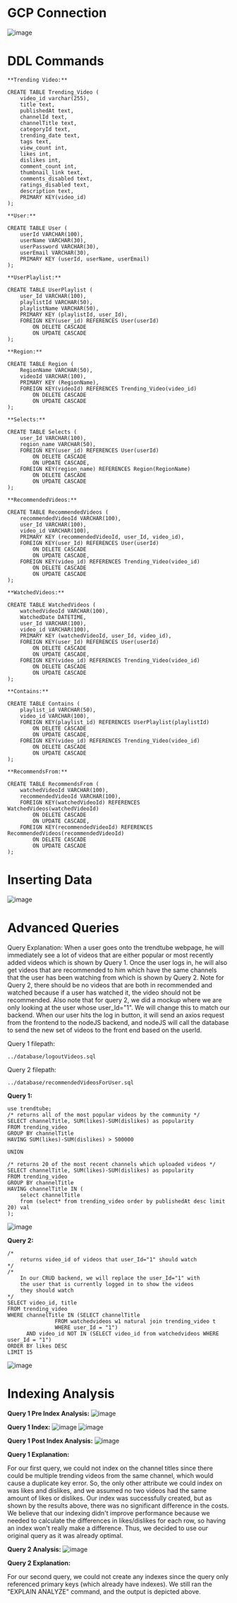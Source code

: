 # GCP Connection
![image](https://user-images.githubusercontent.com/90290549/224167420-7d6e1ac6-9ed9-4622-bff7-ed4345fc02b7.png)

# DDL Commands
```
**Trending Video:**

CREATE TABLE Trending_Video (
    video_id varchar(255),
    title text,
    publishedAt text,
    channelId text,
    channelTitle text, 
    categoryId text, 
    trending_date text, 
    tags text, 
    view_count int,
    likes int, 
    dislikes int, 
    comment_count int, 
    thumbnail_link text, 
    comments_disabled text, 
    ratings_disabled text,
    description text,
    PRIMARY KEY(video_id)
);

**User:**

CREATE TABLE User (
	userId VARCHAR(100),
    userName VARCHAR(30),
    userPassword VARCHAR(30),
    userEmail VARCHAR(30),
    PRIMARY KEY (userId, userName, userEmail)
);

**UserPlaylist:**

CREATE TABLE UserPlaylist (
    user_Id VARCHAR(100),
    playlistId VARCHAR(50),
    playlistName VARCHAR(50),
    PRIMARY KEY (playlistId, user_Id),
    FOREIGN KEY(user_id) REFERENCES User(userId)
        ON DELETE CASCADE
        ON UPDATE CASCADE
);

**Region:**

CREATE TABLE Region (
    RegionName VARCHAR(50),
    videoId VARCHAR(100),
    PRIMARY KEY (RegionName),
    FOREIGN KEY(videoId) REFERENCES Trending_Video(video_id)
        ON DELETE CASCADE
        ON UPDATE CASCADE
);

**Selects:**

CREATE TABLE Selects (
    user_Id VARCHAR(100),
    region_name VARCHAR(50),
    FOREIGN KEY(user_id) REFERENCES User(userId)
        ON DELETE CASCADE
        ON UPDATE CASCADE,
    FOREIGN KEY(region_name) REFERENCES Region(RegionName)
        ON DELETE CASCADE
        ON UPDATE CASCADE
);

**RecommendedVideos:**

CREATE TABLE RecommendedVideos (
    recommendedVideoId VARCHAR(100),
    user_Id VARCHAR(100),
    video_id VARCHAR(100),
    PRIMARY KEY (recommendedVideoId, user_Id, video_id),
    FOREIGN KEY(user_Id) REFERENCES User(userId)
        ON DELETE CASCADE
        ON UPDATE CASCADE,
    FOREIGN KEY(video_id) REFERENCES Trending_Video(video_id)
        ON DELETE CASCADE
        ON UPDATE CASCADE
);

**WatchedVideos:**

CREATE TABLE WatchedVideos (
    watchedVideoId VARCHAR(100),
    WatchedDate DATETIME,
    user_Id VARCHAR(100),
    video_id VARCHAR(100),
    PRIMARY KEY (watchedVideoId, user_Id, video_id),
    FOREIGN KEY(user_Id) REFERENCES User(userId)
        ON DELETE CASCADE
        ON UPDATE CASCADE,
    FOREIGN KEY(video_id) REFERENCES Trending_Video(video_id)
        ON DELETE CASCADE
        ON UPDATE CASCADE
);

**Contains:**

CREATE TABLE Contains (
    playlist_id VARCHAR(50),
    video_id VARCHAR(100),
    FOREIGN KEY(playlist_id) REFERENCES UserPlaylist(playlistId)
        ON DELETE CASCADE
        ON UPDATE CASCADE,
    FOREIGN KEY(video_id) REFERENCES Trending_Video(video_id)
        ON DELETE CASCADE
        ON UPDATE CASCADE
);

**RecommendsFrom:**

CREATE TABLE RecommendsFrom (
    watchedVideoId VARCHAR(100),
    recommendedVideoId VARCHAR(100),
    FOREIGN KEY(watchedVideoId) REFERENCES WatchedVideos(watchedVideoId)
        ON DELETE CASCADE
        ON UPDATE CASCADE,
    FOREIGN KEY(recommendedVideoId) REFERENCES RecommendedVideos(recommendedVideoId)
        ON DELETE CASCADE
        ON UPDATE CASCADE
);
```

# Inserting Data

![image](https://user-images.githubusercontent.com/90290549/224178530-46b17323-e3cc-426d-bfdf-08d099b58669.png)

# Advanced Queries

Query Explanation: When a user goes onto the trendtube webpage, he will immediately see a lot of videos that are
either popular or most recently added videos which is shown by Query 1. Once the user logs in, he will also get
videos that are recommended to him which have the same channels that the user has been watching from which is 
shown by Query 2. Note for Query 2, there should be no videos that are both in recommended and watched because
if a user has watched it, the video should not be recommended. Also note that for query 2, we did a mockup where
we are only looking at the user whose user_Id="1". We will change this to match our backend. When our user
hits the log in button, it will send an axios request from the frontend to the nodeJS backend, and nodeJS will
call the database to send the new set of videos to the front end based on the userId.

Query 1 filepath: 
```
../database/logoutVideos.sql
```
Query 2 filepath: 
```
../database/recommendedVideosForUser.sql
```

**Query 1:**
```
use trendtube;
/* returns all of the most popular videos by the community */
SELECT channelTitle, SUM(likes)-SUM(dislikes) as popularity
FROM trending_video
GROUP BY channelTitle
HAVING SUM(likes)-SUM(dislikes) > 500000

UNION 

/* returns 20 of the most recent channels which uploaded videos */
SELECT channelTitle, SUM(likes)-SUM(dislikes) as popularity
FROM trending_video
GROUP BY channelTitle
HAVING channelTitle IN (
	select channelTitle
	from (select* from trending_video order by publishedAt desc limit 20) val
);
```

![image](https://user-images.githubusercontent.com/110351173/224187059-89c0dc06-7622-4435-8df1-94d574003af9.png)

**Query 2:**
```
/* 
    returns video_id of videos that user_Id="1" should watch 
*/
/* 
    In our CRUD backend, we will replace the user_Id="1" with 
    the user that is currently logged in to show the videos
    they should watch
*/
SELECT video_id, title
FROM trending_video
WHERE channelTitle IN (SELECT channelTitle
		       FROM watchedvideos w1 natural join trending_video t
		       WHERE user_Id = "1") 
      AND video_id NOT IN (SELECT video_id from watchedvideos WHERE user_Id = "1")
ORDER BY likes DESC
LIMIT 15
```
![image](https://user-images.githubusercontent.com/110351173/224187103-576ba24c-edcc-4484-bfcd-45aeaf962b36.png)

# Indexing Analysis
**Query 1 Pre Index Analysis:**
![image](https://user-images.githubusercontent.com/90290549/224193866-7840703f-1e8a-444e-a1f8-b36aeaf85671.png)

**Query 1 Index:**
![image](https://user-images.githubusercontent.com/90290549/224193971-e5323657-2327-4fa1-8d07-566e9087a50f.png)
![image](https://user-images.githubusercontent.com/90290549/224193982-bcde52ae-7cb1-4942-91f9-288e1a0fed18.png)

**Query 1 Post Index Analysis:**
![image](https://user-images.githubusercontent.com/90290549/224193924-46ea8745-12fd-4814-9cf1-6d5464059e14.png)

**Query 1 Explanation:**

For our first query, we could not index on the channel titles since there could be multiple trending videos from the same channel, which would cause a duplicate key error. So, the only other attribute we could index on was likes and dislikes, and we assumed no two videos had the same amount of likes or dislikes. Our index was successfully created, but as shown by the results above, there was no significant difference in the costs. We believe that our indexing didn't improve performance because we needed to calculate the differences in likes/dislikes for each row, so having an index won't really make a difference. Thus, we decided to use our original query as it was already optimal.

**Query 2 Analysis:**
![image](https://user-images.githubusercontent.com/90290549/224188268-4050c84c-2ef3-4bff-b277-a67f74819c8d.png)

**Query 2 Explanation:**

For our second query, we could not create any indexes since the query only referenced primary keys (which already have indexes). We still ran the "EXPLAIN ANALYZE" command, and the output is depicted above.  










